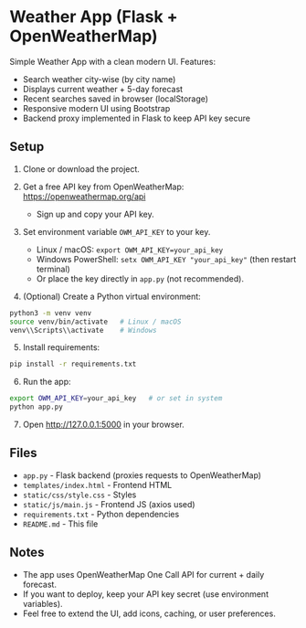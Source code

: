 # Weather App (Flask + OpenWeatherMap)

Simple Weather App with a clean modern UI. Features:
- Search weather city-wise (by city name)
- Displays current weather + 5-day forecast
- Recent searches saved in browser (localStorage)
- Responsive modern UI using Bootstrap
- Backend proxy implemented in Flask to keep API key secure

## Setup

1. Clone or download the project.
2. Get a free API key from OpenWeatherMap: https://openweathermap.org/api
   - Sign up and copy your API key.
3. Set environment variable `OWM_API_KEY` to your key.
   - Linux / macOS: `export OWM_API_KEY=your_api_key`
   - Windows PowerShell: `setx OWM_API_KEY "your_api_key"` (then restart terminal)
   - Or place the key directly in `app.py` (not recommended).

4. (Optional) Create a Python virtual environment:
```bash
python3 -m venv venv
source venv/bin/activate   # Linux / macOS
venv\\Scripts\\activate    # Windows
```

5. Install requirements:
```bash
pip install -r requirements.txt
```

6. Run the app:
```bash
export OWM_API_KEY=your_api_key   # or set in system
python app.py
```

7. Open http://127.0.0.1:5000 in your browser.

## Files
- `app.py` - Flask backend (proxies requests to OpenWeatherMap)
- `templates/index.html` - Frontend HTML
- `static/css/style.css` - Styles
- `static/js/main.js` - Frontend JS (axios used)
- `requirements.txt` - Python dependencies
- `README.md` - This file

## Notes
- The app uses OpenWeatherMap One Call API for current + daily forecast.
- If you want to deploy, keep your API key secret (use environment variables).
- Feel free to extend the UI, add icons, caching, or user preferences.
